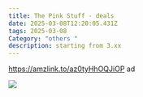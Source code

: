 ```yaml
---
title: The Pink Stuff - deals
date: 2025-03-08T12:20:05.431Z
tags: 2025-03-08
Category: "others "
description: starting from 3.xx
---
```

https://amzlink.to/az0tyHhOQJiOP  ad <!--StartFragment-->

![](https://m.media-amazon.com/images/I/71J9gaSxaAL._AC_SL1500_.jpg)

<!--EndFragment-->